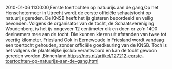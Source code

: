 2010-01-06 11:00:00,Eerste toertochten op natuurijs aan de gang,Op het Henschotermeer in Utrecht wordt de eerste officiële schaatstocht op natuurijs gereden. De KNSB heeft het ijs gisteren beoordeeld en veilig bevonden. Volgens de organisator van de tocht, de Schaatsvereniging Woudenberg, is het ijs ongeveer 12 centimeter dik en doen er zo'n 1400 deelnemers mee aan de tocht. Die kunnen kiezen uit afstanden van twee tot veertig kilometer. Friesland Ook in Eernewoude in Friesland wordt vandaag een toertocht gehouden, zonder officiële goedkeuring van de KNSB. Toch is het volgens de plaatselijke ijsclub verantwoord en kan de tocht gewoon gereden worden.,Binnenland,https://nos.nl/artikel/127212-eerste-toertochten-op-natuurijs-aan-de-gang.html
